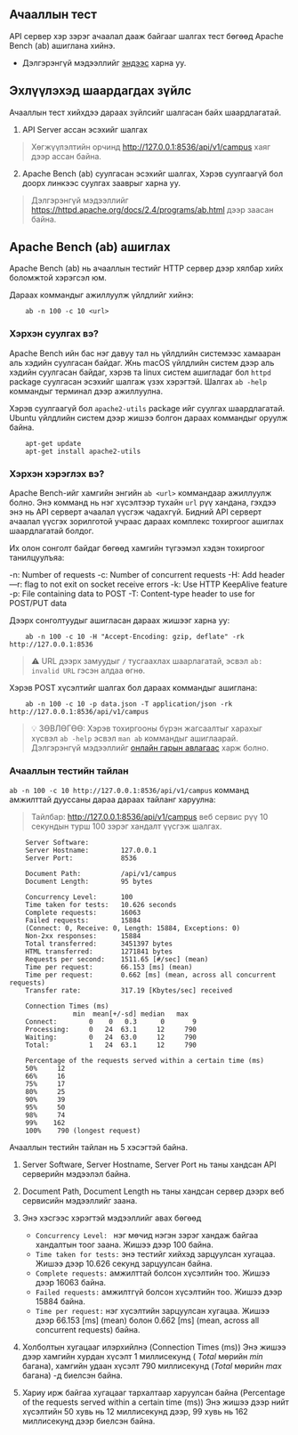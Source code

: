 
## Ачааллын тест

API сервер хэр зэрэг ачаалал дааж байгааг шалгах тест бөгөөд Apache Bench (ab) ашиглана хийнэ.

- Дэлгэрэнгүй мэдээллийг [эндээс](https://httpd.apache.org/docs/2.4/programs/ab.html) харна уу.


## Эхлүүлэхэд шаардагдах зүйлс

Ачааллын тест хийхдээ дараах зүйлсийг шалгасан байх шаардлагатай.

1. API Server ассан эсэхийг шалгах 
> Хөгжүүлэлтийн орчинд http://127.0.0.1:8536/api/v1/campus хаяг дээр ассан байна.

2. Apache Bench (ab) суулгасан эсэхийг шалгах, Хэрэв суулгаагүй бол доорх линкээс суулгах зааврыг харна уу.
> Дэлгэрэнгүй мэдээллийг https://httpd.apache.org/docs/2.4/programs/ab.html дээр заасан байна.


## Apache Bench (ab) ашиглах

Apache Bench (ab) нь ачааллын тестийг HTTP сервер дээр хялбар хийх боломжтой хэрэгсэл юм.

Дараах коммандыг ажиллуулж үйлдлийг хийнэ:

```
    ab -n 100 -c 10 <url>
```

### Хэрхэн суулгах вэ?

Apache Bench ийн бас нэг давуу тал нь үйлдлийн системээс хамааран аль хэдийн суулгасан байдаг. 
Жнь macOS үйлдлийн систем дээр аль хэдийн суулгасан байдаг, 
хэрэв та linux систем ашигладаг бол `httpd` package суулгасан эсэхийг шалгаж үзэх хэрэгтэй. 
Шалгах `ab -help` коммандыг терминал дээр ажиллуулна. 

Хэрэв суулгаагүй бол `apache2-utils` package ийг суулгах шаардлагатай. Ubuntu үйлдлийн систем дээр жишээ болгон дараах коммандыг оруулж байна.

```
    apt-get update
    apt-get install apache2-utils
```

### Хэрхэн хэрэглэх вэ?

Apache Bench-ийг хамгийн энгийн `ab <url>` коммандаар ажиллуулж болно. Энэ комманд нь нэг хүсэлтээр тухайн `url` рүү хандана, гэхдээ энэ нь API серверт ачаалал үүсгэж чадахгүй.
Бидний API серверт ачаалал үүсгэх зорилготой учраас дараах комплекс тохиргоог ашиглах шаардлагатай болдог.

Их олон сонголт байдаг бөгөөд хамгийн түгээмэл хэдэн тохиргоог танилцуулъяа:

-n: Number of requests
-c: Number of concurrent requests
-H: Add header
—r: flag to not exit on socket receive errors
-k: Use HTTP KeepAlive feature
-p: File containing data to POST
-T: Content-type header to use for POST/PUT data

Дээрх сонголтуудыг ашигласан дараах жишээг харна уу:

```
    ab -n 100 -c 10 -H "Accept-Encoding: gzip, deflate" -rk http://127.0.0.1:8536
```
> :warning: URL дээрх замуудыг `/` тусгаахлах шаарлагатай, эсвэл `ab: invalid URL` гэсэн алдаа өгнө.

Хэрэв POST хүсэлтийг шалгах бол дараах коммандыг ашиглана:

```
    ab -n 100 -c 10 -p data.json -T application/json -rk http://127.0.0.1:8536/api/v1/campus
```

> :bulb: ЗӨВЛӨГӨӨ: Хэрэв тохиргооны бүрэн жагсаалтыг харахыг хүсвэл `ab -help` эсвэл `man ab` коммандыг ашиглаарай. Дэлгэрэнгүй мэдээллийг [онлайн гарын авлагаас](https://httpd.apache.org/docs/2.4/programs/ab.html) харж болно.


### Ачааллын тестийн тайлан

`ab -n 100 -c 10 http://127.0.0.1:8536/api/v1/campus` комманд амжилттай дууссаны дараа дараах тайланг харуулна:
> Тайлбар: http://127.0.0.1:8536/api/v1/campus веб сервис рүү 10 секундын турш 100 зэрэг хандалт үүсгэж шалгах.

```
    Server Software:        
    Server Hostname:        127.0.0.1
    Server Port:            8536

    Document Path:          /api/v1/campus
    Document Length:        95 bytes

    Concurrency Level:      100
    Time taken for tests:   10.626 seconds
    Complete requests:      16063
    Failed requests:        15884
    (Connect: 0, Receive: 0, Length: 15884, Exceptions: 0)
    Non-2xx responses:      15884
    Total transferred:      3451397 bytes
    HTML transferred:       1271841 bytes
    Requests per second:    1511.65 [#/sec] (mean)
    Time per request:       66.153 [ms] (mean)
    Time per request:       0.662 [ms] (mean, across all concurrent requests)
    Transfer rate:          317.19 [Kbytes/sec] received

    Connection Times (ms)
                min  mean[+/-sd] median   max
    Connect:        0    0   0.3      0       9
    Processing:     0   24  63.1     12     790
    Waiting:        0   24  63.0     12     790
    Total:          1   24  63.1     12     790

    Percentage of the requests served within a certain time (ms)
    50%     12
    66%     16
    75%     17
    80%     25
    90%     39
    95%     50
    98%     74
    99%    162
    100%    790 (longest request)
```

Ачааллын тестийн тайлан нь 5 хэсэгтэй байна.

1. Server Software, Server Hostname, Server Port нь таны хандсан API серверийн мэдээлэл байна.
2. Document Path, Document Length нь таны хандсан сервер дээрх веб сервисийн мэдээллийг заана.
3. Энэ хэсгээс хэрэгтэй мэдээллийг авах бөгөөд 
    - `Concurrency Level: ` нэг мөчид нэгэн зэрэг хандаж байгаа хандалтын тоог заана. Жишээ дээр 100 байна.
    - `Time taken for tests:` энэ тестийг хийхэд зарцуулсан хугацаа. Жишээ дээр 10.626 секунд зарцуулсан байна.
    - `Complete requests:` амжилттай болсон хүсэлтийн тоо. Жишээ дээр 16063 байна.
    - `Failed requests:` амжилтгүй болсон хүсэлтийн тоо. Жишээ дээр 15884 байна.
    - `Time per request:` нэг хүсэлтийн зарцуулсан хугацаа. Жишээ дээр 66.153 [ms] (mean) болон 0.662 [ms] (mean, across all concurrent requests) байна.
4. Холболтын хугацааг илэрхийлнэ (Connection Times (ms))
    Энэ жишээ дээр хамгийн хурдан хүсэлт 1 миллисекунд ( *Total* мөрийн *min* багана), хамгийн удаан хүсэлт 790 миллисекунд (*Total* мөрийн *max* багана) -д биелсэн байна. 

5. Хариу ирж байгаа хугацааг тархалтаар харуулсан байна (Percentage of the requests served within a certain time (ms))
    Энэ жишээ дээр нийт хүсэлтийн 50 хувь нь 12 миллисекунд дээр, 99 хувь нь 162 миллисекунд дээр биелсэн байна.